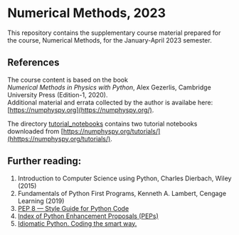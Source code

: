 # Numerical Methods, 2023
This repository contains the supplementary course material prepared for the course, Numerical Methods, for the January-April 2023 semester. 

## References
The course content is based on the book     
_Numerical Methods in Physics with Python_, Alex Gezerlis, Cambridge University Press (Edition-1, 2020).  
Additional material and errata collected by the author is availabe here: [https://numphyspy.org](https://numphyspy.org/).    

The directory [tutorial_notebooks](tutorial_notebooks) contains two tutorial notebooks downloaded from [https://numphyspy.org/tutorials/](hhttps://numphyspy.org/tutorials/).   

## Further reading:    
1. Introduction to Computer Science using Python, Charles Dierbach, Wiley (2015)    
2. Fundamentals of Python First Programs, Kenneth A. Lambert, Cengage Learning (2019)   
3. [PEP 8 — Style Guide for Python Code](https://www.python.org/dev/peps/pep-0008/)   
4. [Index of Python Enhancement Proposals (PEPs)](https://peps.python.org/)   
5. [Idiomatic Python. Coding the smart way.](https://medium.com/the-andela-way/idiomatic-python-coding-the-smart-way-cc560fa5f1d6)     

